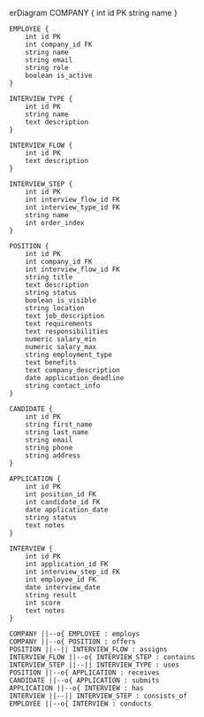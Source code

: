 erDiagram
    COMPANY {
        int id PK
        string name
    }

    EMPLOYEE {
        int id PK
        int company_id FK
        string name
        string email
        string role
        boolean is_active
    }

    INTERVIEW_TYPE {
        int id PK
        string name
        text description
    }

    INTERVIEW_FLOW {
        int id PK
        text description
    }

    INTERVIEW_STEP {
        int id PK
        int interview_flow_id FK
        int interview_type_id FK
        string name
        int order_index
    }

    POSITION {
        int id PK
        int company_id FK
        int interview_flow_id FK
        string title
        text description
        string status
        boolean is_visible
        string location
        text job_description
        text requirements
        text responsibilities
        numeric salary_min
        numeric salary_max
        string employment_type
        text benefits
        text company_description
        date application_deadline
        string contact_info
    }

    CANDIDATE {
        int id PK
        string first_name
        string last_name
        string email
        string phone
        string address
    }

    APPLICATION {
        int id PK
        int position_id FK
        int candidate_id FK
        date application_date
        string status
        text notes
    }

    INTERVIEW {
        int id PK
        int application_id FK
        int interview_step_id FK
        int employee_id FK
        date interview_date
        string result
        int score
        text notes
    }

    COMPANY ||--o{ EMPLOYEE : employs
    COMPANY ||--o{ POSITION : offers
    POSITION ||--|| INTERVIEW_FLOW : assigns
    INTERVIEW_FLOW ||--o{ INTERVIEW_STEP : contains
    INTERVIEW_STEP ||--|| INTERVIEW_TYPE : uses
    POSITION ||--o{ APPLICATION : receives
    CANDIDATE ||--o{ APPLICATION : submits
    APPLICATION ||--o{ INTERVIEW : has
    INTERVIEW ||--|| INTERVIEW_STEP : consists_of
    EMPLOYEE ||--o{ INTERVIEW : conducts
